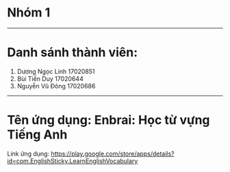 # Nhóm 1
___
# Danh sánh thành viên: 
  1. Dương Ngọc Linh  17020851
  2. Bùi Tiến Duy     17020644
  3. Nguyễn Vũ Đông   17020686
___
# Tên ứng dụng: Enbrai: Học từ vựng Tiếng Anh
Link ứng dụng: https://play.google.com/store/apps/details?id=com.EnglishSticky.LearnEnglishVocabulary

